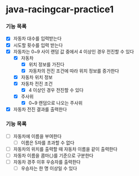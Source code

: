 # java-racingcar-practice1

### 기능 목록
- [x] 자동차 대수를 입력받는다
- [x] 시도할 횟수를 입력 받는다
- [x] 자동차는 0~9 사이 랜덤 값 중에서 4 이상인 경우 전진할 수 있다
  - [x] 자동차
    - [x] 위치 정보를 가진다
    - [x] 자동차의 전진 조건에 따라 위치 정보를 증가한다
  - [x] 자동차 위치 정보
  - [x] 자동차 전진 조건
    - [x] 4 이상인 경우 전진할 수 있다
  - [x] 주사위
    - [x] 0~9 랜덤으로 나오는 주사위
- [x] 자동차 전진 결과를 출력한다

### 기능 목록
- [ ] 자동차에 이름을 부여한다
  - [ ] 이름은 5자를 초과할 수 없다
- [ ] 자동차의 위치를 출력할 때 자동차 이름을 같이 출력한다
- [ ] 자동차 이름을 콤마(,)를 기준으로 구분한다
- [ ] 자동차 경주 이후 우승자를 출력한다
  - [ ] 우승자는 한 명 이상일 수 있다
